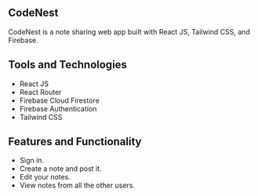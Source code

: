 ## CodeNest
CodeNest is a note sharing web app built with React JS, Tailwind CSS, and Firebase.


## Tools and Technologies
* React JS
* React Router
* Firebase Cloud Firestore
* Firebase Authentication
* Tailwind CSS


## Features and Functionality
* Sign in.
* Create a note and post it.
* Edit your notes.
* View notes from all the other users.

